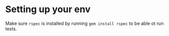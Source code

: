 # Setting up your env
Make sure `rspec` is installed by running `gem install rspec` to be able ot run tests.

